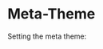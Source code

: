 # Meta-Theme
Setting the meta theme:

<!-- For example, to set the background color: -->
<meta name="theme-color" content="#0099cc">

<!-- Chrome, Firefox OS and Opera -->
<meta name="theme-color" content="#0099cc">

<!-- Windows Phone -->
<meta name="msapplication-navbutton-color" content="#0099cc">

<!-- iOS Safari -->
<meta name="apple-mobile-web-app-status-bar-style" content="#0099cc">
